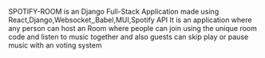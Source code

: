 SPOTIFY-ROOM is an Django Full-Stack Application made using React,Django,Websocket,,Babel,MUI,Spotify API 
It is an application where any person can host an Room where people can join using the unique room code and listen to music together and also guests can skip play or pause music with an voting system
